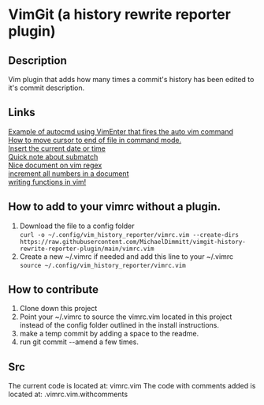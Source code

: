 # VimGit (a history rewrite reporter plugin)

## Description
Vim plugin that adds how many times a commit's history has been edited to it's commit description.

## Links
[Example of autocmd using VimEnter that fires the auto vim command](https://www.reddit.com/r/vim/comments/t5ebgq/how_to_run_a_shell_command_when_i_open_or_close_a/)   
[How to move cursor to end of file in command mode.](https://stackoverflow.com/questions/17012308/move-cursor-to-end-of-file-in-vim)  
[Insert the current date or time](https://vimtricks.com/p/insert-the-current-date-or-time/)  
[Quick note about submatch](https://stackoverflow.com/questions/67353566/how-does-the-submatch-command-work-in-vim)  
[Nice document on vim regex](https://dev.to/iggredible/learning-vim-regex-26ep)  
[increment all numbers in a document](https://stackoverflow.com/questions/10420797/vim-regex-increment-all-numbers-by-1)  
[writing functions in vim!](https://learnvim.irian.to/vimscript/vimscript_functions)  

## How to add to your vimrc without a plugin.
1. Download the file to a config folder  
`curl -o ~/.config/vim_history_reporter/vimrc.vim --create-dirs https://raw.githubusercontent.com/MichaelDimmitt/vimgit-history-rewrite-reporter-plugin/main/vimrc.vim`
2. Create a new ~/.vimrc if needed and add this line to your ~/.vimrc  
`source ~/.config/vim_history_reporter/vimrc.vim`

## How to contribute
1. Clone down this project  
2. Point your ~/.vimrc to source the vimrc.vim located in this project instead of the config folder outlined in the install instructions.  
3. make a temp commit by adding a space to the readme.  
4. run git commit --amend a few times.  

## Src
The current code is located at: vimrc.vim
The code with comments added is located at: .vimrc.vim.withcomments

